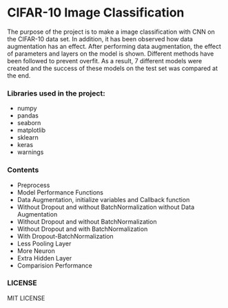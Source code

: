 # CIFAR-10 Image Classification
The purpose of the project is to make a image classification with CNN on the CIFAR-10 data set. In addition, it has been observed how data augmentation has an effect. After performing data augmentation, the effect of parameters and layers on the model is shown. Different methods have been followed to prevent overfit. As a result, 7 different models were created and the success of these models on the test set was compared at the end.

### Libraries used in the project:
- numpy
- pandas
- seaborn
- matplotlib
- sklearn
- keras
- warnings

### Contents
- Preprocess
- Model Performance Functions
- Data Augmentation, initialize variables and Callback function
- Without Dropout and without BatchNormalization without Data Augmentation
- Without Dropout and without BatchNormalization
- Without Dropout and with BatchNormalization 
- With Dropout-BatchNormalization
- Less Pooling Layer 
- More Neuron 
- Extra Hidden Layer
- Comparision Performance

### LICENSE
MIT LICENSE
